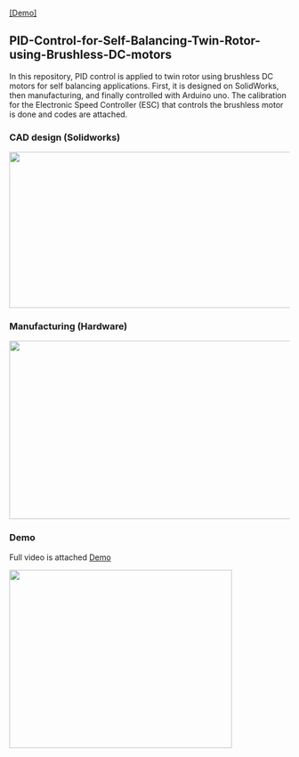 [[Demo]](https://www.youtube.com/watch?v=ZNlbLEONLuI)

## PID-Control-for-Self-Balancing-Twin-Rotor-using-Brushless-DC-motors
In this repository, PID control is applied to twin rotor using brushless DC motors for self balancing applications. First, it is designed on SolidWorks, then manufacturing, and finally controlled with Arduino uno. The calibration for the Electronic Speed Controller (ESC) that controls the brushless motor is done and codes are attached. 

### CAD design (Solidworks)
<p align="left"><img src="https://user-images.githubusercontent.com/90580636/163206447-dfeecd5e-35a7-4571-b873-5ce3d1aba6fe.png" width="600" height="280" /></p>


### Manufacturing (Hardware)
<p align="left"><img src="https://user-images.githubusercontent.com/90580636/163205385-effc2976-38ae-4d96-bc30-3f55af4b29ee.png" width="600" height="320" /></p>

### Demo
Full video is attached [Demo](https://www.youtube.com/watch?v=ZNlbLEONLuI)
<p align="left"><img src="https://user-images.githubusercontent.com/90580636/163209560-1996a8bf-53e5-4965-9427-6bf4d4b8259e.gif" width="400" height="320" /></p>

